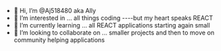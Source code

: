 - 👋 Hi, I’m @Aj518480 aka Ally
- 👀 I’m interested in ... all things coding ----but my heart speaks REACT
- 🌱 I’m currently learning ... all REACT applications starting again small
- 💞️ I’m looking to collaborate on ... smaller projects and then to move on community helping applications


<!---
Aj518480/Aj518480 is a ✨ special ✨ repository because its `README.md` (this file) appears on your GitHub profile.
You can click the Preview link to take a look at your changes.
--->

